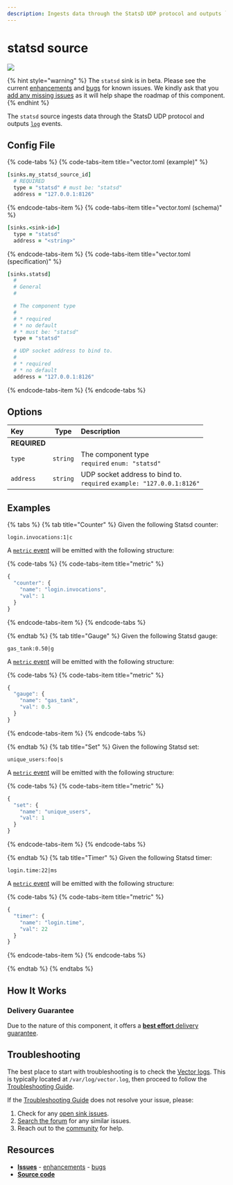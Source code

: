 ```yaml
---
description: Ingests data through the StatsD UDP protocol and outputs `log` events.
---
```


<!--
     THIS FILE IS AUTOOGENERATED!

     To make changes please edit the template located at:

     scripts/generate/templates/docs/usage/configuration/sources/statsd.md.erb
-->

# statsd source

![][images.statsd_source]

{% hint style="warning" %}
The `statsd` sink is in beta. Please see the current
[enhancements][url.statsd_source_enhancements] and
[bugs][url.statsd_source_bugs] for known issues.
We kindly ask that you [add any missing issues][url.new_statsd_source_issues]
as it will help shape the roadmap of this component.
{% endhint %}

The `statsd` source ingests data through the StatsD UDP protocol and outputs [`log`][docs.log_event] events.

## Config File

{% code-tabs %}
{% code-tabs-item title="vector.toml (example)" %}
```coffeescript
[sinks.my_statsd_source_id]
  # REQUIRED
  type = "statsd" # must be: "statsd"
  address = "127.0.0.1:8126"
```
{% endcode-tabs-item %}
{% code-tabs-item title="vector.toml (schema)" %}
```coffeescript
[sinks.<sink-id>]
  type = "statsd"
  address = "<string>"
```
{% endcode-tabs-item %}
{% code-tabs-item title="vector.toml (specification)" %}
```coffeescript
[sinks.statsd]
  #
  # General
  #

  # The component type
  # 
  # * required
  # * no default
  # * must be: "statsd"
  type = "statsd"

  # UDP socket address to bind to.
  # 
  # * required
  # * no default
  address = "127.0.0.1:8126"
```
{% endcode-tabs-item %}
{% endcode-tabs %}

## Options

| Key  | Type  | Description |
|:-----|:-----:|:------------|
| **REQUIRED** | | |
| `type` | `string` | The component type<br />`required` `enum: "statsd"` |
| `address` | `string` | UDP socket address to bind to.<br />`required` `example: "127.0.0.1:8126"` |

## Examples

{% tabs %}
{% tab title="Counter" %}
Given the following Statsd counter:

```
login.invocations:1|c
```

A [`metric` event][docs.metric_event] will be emitted with the following structure:

{% code-tabs %}
{% code-tabs-item title="metric" %}
```javascript
{
  "counter": {
    "name": "login.invocations",
    "val": 1
  }
}
```
{% endcode-tabs-item %}
{% endcode-tabs %}

{% endtab %}
{% tab title="Gauge" %}
Given the following Statsd gauge:

```
gas_tank:0.50|g
```

A [`metric` event][docs.metric_event] will be emitted with the following structure:

{% code-tabs %}
{% code-tabs-item title="metric" %}
```javascript
{
  "gauge": {
    "name": "gas_tank",
    "val": 0.5
  }
}
```
{% endcode-tabs-item %}
{% endcode-tabs %}

{% endtab %}
{% tab title="Set" %}
Given the following Statsd set:

```
unique_users:foo|s
```

A [`metric` event][docs.metric_event] will be emitted with the following structure:

{% code-tabs %}
{% code-tabs-item title="metric" %}
```javascript
{
  "set": {
    "name": "unique_users",
    "val": 1
  }
}
```
{% endcode-tabs-item %}
{% endcode-tabs %}

{% endtab %}
{% tab title="Timer" %}
Given the following Statsd timer:

```
login.time:22|ms 
```

A [`metric` event][docs.metric_event] will be emitted with the following structure:

{% code-tabs %}
{% code-tabs-item title="metric" %}
```javascript
{
  "timer": {
    "name": "login.time",
    "val": 22
  }
}
```
{% endcode-tabs-item %}
{% endcode-tabs %}

{% endtab %}
{% endtabs %}

## How It Works

### Delivery Guarantee

Due to the nature of this component, it offers a
[**best effort** delivery guarantee][docs.best_effort_delivery].

## Troubleshooting

The best place to start with troubleshooting is to check the
[Vector logs][docs.monitoring_logs]. This is typically located at
`/var/log/vector.log`, then proceed to follow the
[Troubleshooting Guide][docs.troubleshooting].

If the [Troubleshooting Guide][docs.troubleshooting] does not resolve your
issue, please:

1. Check for any [open sink issues][url.statsd_source_issues].
2. [Search the forum][url.search_forum] for any similar issues.
2. Reach out to the [community][url.community] for help.

## Resources

* [**Issues**][url.statsd_source_issues] - [enhancements][url.statsd_source_enhancements] - [bugs][url.statsd_source_bugs]
* [**Source code**][url.statsd_source_source]


[docs.best_effort_delivery]: https://docs.vector.dev/about/guarantees#best-effort-delivery
[docs.log_event]: https://docs.vector.dev/about/data-model#log
[docs.metric_event]: https://docs.vector.dev/about/data-model#metric
[docs.monitoring_logs]: https://docs.vector.dev/usage/administration/monitoring#logs
[docs.troubleshooting]: https://docs.vector.dev/usage/guides/troubleshooting
[images.statsd_source]: https://docs.vector.dev/assets/statsd-source.svg
[url.community]: https://vector.dev/community
[url.new_statsd_source_issues]: https://github.com/timberio/vector/issues?q=is%3Aopen+is%3Aissue+label%3A%22Source%3A+new_statsd%22
[url.search_forum]: https://forum.vector.dev/search?expanded=true
[url.statsd_source_bugs]: https://github.com/timberio/vector/issues?q=is%3Aopen+is%3Aissue+label%3A%22Source%3A+statsd%22+label%3A%22Type%3A+Bug%22
[url.statsd_source_enhancements]: https://github.com/timberio/vector/issues?q=is%3Aopen+is%3Aissue+label%3A%22Source%3A+statsd%22+label%3A%22Type%3A+Enhancement%22
[url.statsd_source_issues]: https://github.com/timberio/vector/issues?q=is%3Aopen+is%3Aissue+label%3A%22Source%3A+statsd%22
[url.statsd_source_source]: https://github.com/timberio/vector/tree/master/src/sources/statsd/mod.rs
